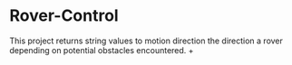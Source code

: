 # Rover-Control
 This project returns string values to motion direction the direction a rover depending on potential obstacles encountered.
+
